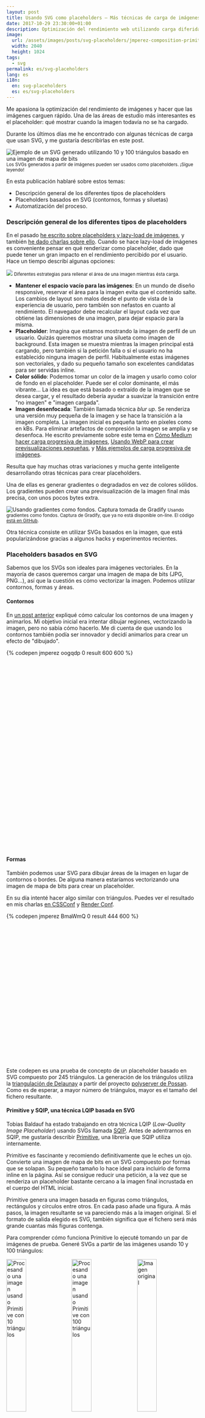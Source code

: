 ```yaml
---
layout: post
title: Usando SVG como placeholders — Más técnicas de carga de imágenes
date: 2017-10-29 23:30:00+01:00
description: Optimización del rendimiento web utilizando carga diferida de imágenes con SVGs como placeholders, representando contornos, formas y siluetas.
image:
  url: /assets/images/posts/svg-placeholders/jmperez-composition-primitive.jpg
  width: 2040
  height: 1024
tags:
  - svg
permalink: es/svg-placeholders
lang: es
i18n:
  en: svg-placeholders
  es: es/svg-placeholders
---
```


Me apasiona la optimización del rendimiento de imágenes y hacer que las imágenes carguen rápido. Una de las áreas de estudio más interesantes es el placeholder: qué mostrar cuando la imagen todavía no se ha cargado.

Durante los últimos días me he encontrado con algunas técnicas de carga que usan SVG, y me gustaría describirlas en este post.

<img
    src="https://res.cloudinary.com/jmperez/image/upload/w_auto:100:684,f_auto,c_scale/v1509278557/jmperez-composition-primitive_j8zyfn.jpg"
    sizes="(max-width: 768px) 100vw, 684px"
    alt="Ejemplo de un SVG generado utilizando 10 y 100 triángulos basado en una imagen de mapa de bits" />
<small class="caption">Los SVGs generados a partir de imágenes pueden ser usados como placeholders. ¡Sigue leyendo!</small>

<!-- more -->
En esta publicación hablaré sobre estos temas:

* Descripción general de los diferentes tipos de placeholders
* Placeholders basados en SVG (contornos, formas y siluetas)
* Automatización del proceso.

### Descripción general de los diferentes tipos de placeholders

En el pasado [he escrito sobre placeholders y lazy-load de imágenes](/lazy-loading-images), y también [he dado charlas sobre ello](https://www.youtube.com/watch?v=szmVNOnkwoU). Cuando se hace lazy-load de imágenes es conveniente pensar en qué renderizar como placeholder, dado que puede tener un gran impacto en el rendimiento percibido por el usuario. Hace un tiempo describí algunas opciones:

<img
    src="https://res.cloudinary.com/jmperez/image/upload/w_auto:100:684,f_auto,c_scale/v1509278557/placeholder-options_vtwp6b.png"
    sizes="(max-width: 768px) 100vw, 684px" />
<small class="caption">Diferentes estrategias para rellenar el área de una imagen mientras ésta carga.</small>

* **Mantener el espacio vacío para las imágenes**: En un mundo de diseño responsive, reservar el área para la imagen evita que el contenido salte. Los cambios de layout son malos desde el punto de vista de la experiencia de usuario, pero también son nefastos en cuanto al rendimiento. El navegador debe recalcular el layout cada vez que obtiene las dimensiones de una imagen, para dejar espacio para la misma.
* **Placeholder**: Imagina que estamos mostrando la imagen de perfil de un usuario. Quizás queremos mostrar una silueta como imagen de background. Esta imagen se muestra mientras la imagen principal está cargando, pero también si la petición falla o si el usuario no ha establecido ninguna imagen de perfil. Habitualmente estas imágenes son vectoriales, y dado su pequeño tamaño son excelentes candidatas para ser servidas inline.
* **Color sólido**: Podemos tomar un color de la imagen y usarlo como color de fondo en el placeholder. Puede ser el color dominante, el más vibrante… La idea es que está basado o extraído de la imagen que se desea cargar, y el resultado debería ayudar a suavizar la transición entre "no imagen" e "imagen cargada".
* **Imagen desenfocada**: También llamada técnica _blur up_. Se renderiza una versión muy pequeña de la imagen y se hace la transición a la imagen completa. La imagen inicial es pequeña tanto en píxeles como en kBs. Para eliminar artefactos de compresión la imagen se amplía y se desenfoca. He escrito previamente sobre este tema en [Cómo Medium hacer carga progresiva de imágenes](/medium-image-progressive-loading-placeholder), [Usando WebP para crear previsualizaciones pequeñas](/webp-placeholder-images), y [Más ejemplos de carga progresiva de imágenes](/more-progressive-image-loading).

Resulta que hay muchas otras variaciones y mucha gente inteligente desarrollando otras técnicas para crear placeholders.

Una de ellas es generar gradientes o degradados en vez de colores sólidos. Los gradientes pueden crear una previsualización de la imagen final más precisa, con unos pocos bytes extra.

<img
    src="https://res.cloudinary.com/jmperez/image/upload/w_auto:100:684,f_auto,c_scale,w_1368/v1509278575/gradient-background_jyymty.jpg"
    sizes="(max-width: 768px) 100vw, 684px" alt="Usando gradientes como fondos. Captura tomada de Gradify"/>
<small class="caption">Usando gradientes como fondos. Captura de Gradify, que ya no está disponible on-line. El código [está en GitHub](https://github.com/fraser-hemp/gradify).</small>

Otra técnica consiste en utilizar SVGs basados en la imagen, que está popularizándose gracias a algunos hacks y experimentos recientes.

### Placeholders basados en SVG

Sabemos que los SVGs son ideales para imágenes vectoriales. En la mayoría de casos queremos cargar una imagen de mapa de bits (JPG, PNG...), así que la cuestión es cómo vectorizar la imagen. Podemos utilizar contornos, formas y áreas.

#### Contornos

En [un post anterior](/drawing-edges-svg) expliqué cómo calcular los contornos de una imagen y animarlos. Mi objetivo inicial era intentar dibujar regiones, vectorizando la imagen, pero no sabía cómo hacerlo. Me di cuenta de que usando los contornos también podía ser innovador y decidí animarlos para crear un efecto de "dibujado".

<div class="codepen-aspect-ratio" style="margin-bottom: 10px; padding-bottom: 100%; position: relative; width: 100%">
{% codepen jmperez oogqdp 0 result 600 600 %}
</div>

#### Formas

También podemos usar SVG para dibujar áreas de la imagen en lugar de contornos o bordes. De alguna manera estaríamos vectorizando una imagen de mapa de bits para crear un placeholder.

En su día intenté hacer algo similar con triángulos. Puedes ver el resultado en mis charlas [en CSSConf](/cssconfau16/#/45) y [Render Conf](/renderconf17/#/46).

<div class="codepen-aspect-ratio" style="margin-bottom: 10px; padding-bottom: 74%; position: relative; width: 100%">
{% codepen jmperez BmaWmQ 0 result 444 600 %}
</div>

Este codepen es una prueba de concepto de un placeholder basado en SVG compuesto por 245 triángulos. La generación de los triángulos utiliza la [triangulación de Delaunay](https://es.wikipedia.org/wiki/Triangulaci%C3%B3n_de_Delaunay) a partir del proyecto [polyserver de Possan](https://github.com/possan/polyserver). Como es de esperar, a mayor número de triángulos, mayor es el tamaño del fichero resultante.

#### Primitive y SQIP, una técnica LQIP basada en SVG

Tobias Baldauf ha estado trabajando en otra técnica LQIP (_Low-Quality Image Placeholder_) usando SVGs llamada [SQIP](https://github.com/technopagan/sqip). Antes de adentrarnos en SQIP, me gustaría describir [Primitive](https://github.com/fogleman/primitive), una librería que SQIP utiliza internamente.

Primitive es fascinante y recomiendo definitivamente que le eches un ojo. Convierte una imagen de mapa de bits en un SVG compuesto por formas que se solapan. Su pequeño tamaño lo hace ideal para incluirlo de forma inline en la página. Así se consigue reducir una petición, a la vez que se renderiza un placeholder bastante cercano a la imagen final incrustada en el cuerpo del HTML inicial.

Primitive genera una imagen basada en figuras como triángulos, rectángulos y círculos entre otros. En cada paso añade una figura. A más pasos, la imagen resultante se va pareciendo más a la imagen original. Si el formato de salida elegido es SVG, también significa que el fichero será más grande cuantas más figuras contenga.

Para comprender cómo funciona Primitive lo ejecuté tomando un par de imágenes de prueba. Generé SVGs a partir de las imágenes usando 10 y 100 triángulos:

<div>
<img
    src="https://res.cloudinary.com/jmperez/image/upload/w_auto:100:228,f_auto,c_scale,w_500/v1509367394/pexels-photo-281184-square-10.svg_ifiu2z.png"
    sizes="(max-width: 768px) 33vw, 228px" alt="Procesando una imagen usando Primitive con 10 triángulos" style="width:32%;float:left;margin-right:2%;padding-bottom:10px" /><img
    src="https://res.cloudinary.com/jmperez/image/upload/w_auto:100:228,f_auto,c_scale,w_500/v1509367394/pexels-photo-281184-square-100.svg_tkr8el.png"
    sizes="(max-width: 768px) 33vw, 228px" alt="Procesando una imagen usando Primitive con 100 triángulos" style="width:32%;float:left;margin-right:2%;padding-bottom:10px" /><img
    src="https://res.cloudinary.com/jmperez/image/upload/w_auto:100:228,f_auto,c_scale,w_500/v1509367395/pexels-photo-281184-square_tuhvso.jpg"
    sizes="(max-width: 768px) 33vw, 228px" alt="Imagen original" style="width:32%;float:left;padding-bottom:10px" />
</div>

<small class="caption">Procesando [esta imagen](/assets/images/posts/svg-placeholders/pexels-photo-281184-square.jpg) con Primitive, usando [10 triángulos](/assets/images/posts/svg-placeholders/pexels-photo-281184-square-10.svg) y [100 triángulos](/assets/images/posts/svg-placeholders/pexels-photo-281184-square-100.svg).</small>

<div>
<img
    src="https://res.cloudinary.com/jmperez/image/upload/w_auto:100:228,f_auto,c_scale,w_500/v1509367394/pexels-photo-618463-square-10.svg_aeonon.png"
    sizes="(max-width: 768px) 33vw, 228px" alt="Procesando una imagen usando Primitive con 10 triángulos" style="width:32%;float:left;margin-right:2%;padding-bottom:10px" /><img
    src="https://res.cloudinary.com/jmperez/image/upload/w_auto:100:228,f_auto,c_scale,w_500/v1509367394/pexels-photo-618463-square-100.svg_t6pwcv.png"
    sizes="(max-width: 768px) 33vw, 228px" alt="Procesando una imagen usando Primitive con 100 triángulos" style="width:32%;float:left;margin-right:2%;padding-bottom:10px" /><img
    src="https://res.cloudinary.com/jmperez/image/upload/w_auto:100:228,f_auto,c_scale,w_500/v1509367395/pexels-photo-618463-square_pmbi9x.jpg"
    sizes="(max-width: 768px) 33vw, 228px" alt="Imagen original" style="width:32%;float:left;padding-bottom:10px" />
</div>

<small class="caption">Procesando [esta imagen](/assets/images/posts/svg-placeholders/pexels-photo-618463-square.jpg) con Primitive, usando [10 triángulos](/assets/images/posts/svg-placeholders/pexels-photo-618463-square-10.svg) y [100 triángulos](/assets/images/posts/svg-placeholders/pexels-photo-618463-square-100.svg).</small>

Usando 10 triángulos las imágenes empiezan a parecerse a la versión original. Estas imágenes SVG pueden ser adecuadas como placeholders. De hecho el código del SVG de 10 triángulos es muy pequeño, unos 1.030 bytes, que pueden reducirse hasta unos 640 bytes si pasamos la salida por SVGO.

<div class="code-wrap">
```html
<svg xmlns="http://www.w3.org/2000/svg" width="1024" height="1024"><path fill="#817c70" d="M0 0h1024v1024H0z"/><g fill-opacity=".502"><path fill="#03020f" d="M178 994l580 92L402-62"/><path fill="#f2e2ba" d="M638 894L614 6l472 440"/><path fill="#fff8be" d="M-62 854h300L138-62"/><path fill="#76c2d9" d="M410-62L154 530-62 38"/><path fill="#62b4cf" d="M1086-2L498-30l484 508"/><path fill="#010412" d="M430-2l196 52-76 356"/><path fill="#eb7d3f" d="M598 594l488-32-308 520"/><path fill="#080a18" d="M198 418l32 304 116-448"/><path fill="#3f201d" d="M1086 1062l-344-52 248-148"/><path fill="#ebd29f" d="M630 658l-60-372 516 320"/></g></svg>
```
</div>

Las imágenes generadas con 100 triángulos son más grandes, en kB, como es de esperar. En esta prueba las imágenes ocupan unos 5kB tras aplicar SVGO (8kB antes). Tienen un gran nivel de detalle en un tamaño comedido. La decisión de cuántos triángulos usar depende mucho del tipo de imagen (por ejemplo contraste, cantidad de colores, complejidad de la forma) y el nivel de detalle deseado.

Sería posible crear un script similar a [cpeg-dssim](https://github.com/technopagan/cjpeg-dssim) que ajusta la cantidad de formas hasta llegar a un umbral de [similaridad estructural](https://en.wikipedia.org/wiki/Structural_similarity), o un máximo número de formas en el peor caso.

Los SVGs resultantes son una buena opción también como imágenes de fondo. Dado que son vectoriales y tienen un tamaño limitado, son un buen candidato para imágenes _hero_ y fondos de gran tamaño que de otro modo mostrarían artefactos de compresión.

#### SQIP

En [palabras de Tobias](https://github.com/technopagan/sqip):

> SQIP es un intento de encontrar un balance entre estos dos extremos: hace uso de [Primitive](https://github.com/fogleman/primitive) para generar un SVG consistente en varias formas sencillas que aproximan las principales características visibles dentro de la imagen, optimiza el SVG utilizando [SVGO](https://github.com/svg/svgo) y le añade un filtro de desenfoque gaussiano. Esto produce un placeholder SVG que pesa sólo ~800–1000 bytes, se ve bien en todas las pantallas y proporciona una pista visual del contenido de la imagen que se va a cargar.

El resultado es similar a utilizar una imagen pequeña como placeholder en la técnica blur-up (lo que [Medium](/medium-image-progressive-loading-placeholder) y [otros sitios](/more-progressive-image-loading) hacen). La diferencia es que, en lugar de utilizar una imagen bitmap como JPG o WebP, el placeholder usa SVG.

Si ejecutamos SQIP con las imágenes originales obtenemos esto:

<div>
<img
    src="https://res.cloudinary.com/jmperez/image/upload/w_auto:100:342,f_auto,c_scale,w_670/v1509370309/pexels-photo-281184-square-sqip.svg_zspgb0.png"
    sizes="(max-width: 768px) 50vw, 342px" alt="SQIP aplicado a una imagen" style="width:49%;float:left;margin-right:2%;padding-bottom:10px" /><img
    src="https://res.cloudinary.com/jmperez/image/upload/w_auto:100:342,f_auto,c_scale,w_670/v1509370308/pexels-photo-618463-square-sqip.svg_qjrexh.png"
    sizes="(max-width: 768px) 50vw, 342px" alt="SQIP aplicado a una imagen" style="width:49%;float:left;padding-bottom:10px" />
</div>

<small class="caption">Las imágenes resultantes tras aplicar SQIP sobre [la primera imagen](/assets/images/posts/svg-placeholders/pexels-photo-281184-square-sqip.svg) y [la segunda](/assets/images/posts/svg-placeholders/pexels-photo-618463-square-sqip.svg).</small>

El SVG resultante ocupa ~900 bytes. Inspeccionando el código podemos observar el filtro `feGaussianBlur` aplicado al grupo de formas:

<div class="code-wrap">
```html
<svg xmlns="http://www.w3.org/2000/svg" viewBox="0 0 2000 2000"><filter id="b"><feGaussianBlur stdDeviation="12" /></filter><path fill="#817c70" d="M0 0h2000v2000H0z"/><g filter="url(#b)" transform="translate(4 4) scale(7.8125)" fill-opacity=".5"><ellipse fill="#000210" rx="1" ry="1" transform="matrix(50.41098 -3.7951 11.14787 148.07886 107 194.6)"/><ellipse fill="#eee3bb" rx="1" ry="1" transform="matrix(-56.38179 17.684 -24.48514 -78.06584 205 110.1)"/><ellipse fill="#fff4bd" rx="1" ry="1" transform="matrix(35.40604 -5.49219 14.85017 95.73337 16.4 123.6)"/><ellipse fill="#79c7db" cx="21" cy="39" rx="65" ry="65"/><ellipse fill="#0c1320" cx="117" cy="38" rx="34" ry="47"/><ellipse fill="#5cb0cd" rx="1" ry="1" transform="matrix(-39.46201 77.24476 -54.56092 -27.87353 219.2 7.9)"/><path fill="#e57339" d="M271 159l-123-16 43 128z"/><ellipse fill="#47332f" cx="214" cy="237" rx="242" ry="19"/></g></svg>
```
</div>

SQIP también puede imprimir como resultado una etiqueta `img` con el contenido del SVG codificado en Base 64:

<div class="code-wrap">
```html
<img width="640" height="640" src="example.jpg" alt="Add descriptive alt text" style="background-size: cover; background-image: url(data:image/svg+xml;base64,PHN2ZyB4bWxucz0iaHR0cDovL3d3dy53My5vcmcvMjAw...<stripped base 64>...PjwvZz48L3N2Zz4=);">
```
</div>

#### Siluetas

Acabamos de ver cómo usar SVGs para contornos y formas básicas. Otra posibilidad es vectorizar las imágenes "trazándolas". [Mikael Ainalem](https://twitter.com/mikaelainalem) compartió [un codepen](https://codepen.io/ainalem/full/aLKxjm/) hace unos días mostrando cómo usar una silueta con 2 colores como placeholder. El resultado es muy bonito:

<video controls style="max-width:100%" width="690" height="459">
  <source src="https://res.cloudinary.com/jmperez/video/upload/dpr_auto,f_auto,q_auto,c_scale/v1509278615/silhouette-lazy-loading_evq9xq.mp4" type="video/mp4">
</video>

En este caso los SVGs están dibujados a mano, pero la técnica inspiró rápidamente a desarrolladores que crearon integraciones con herramientas que automatizaban el proceso.

- [Gatsby](https://www.gatsbyjs.org), un generador de sitios estáticos basado en React, soporta estos SVGs trazados. Utiliza [un port de potrace a JavaScript](https://www.npmjs.com/package/potrace) para vectorizar las imágenes.

<blockquote class="twitter-tweet" data-lang="en-gb"><p lang="en" dir="ltr">Excited to announce that Gatsby now has super simple support for traced SVG!<br><br>Thanks to <a href="https://twitter.com/fk?ref_src=twsrc%5Etfw">@fk</a> for his great work!<a href="https://t.co/XfgEDbSILA">https://t.co/XfgEDbSILA</a> <a href="https://t.co/wTwOgT8C5V">pic.twitter.com/wTwOgT8C5V</a></p>&mdash; Gatsby (@gatsbyjs) <a href="https://twitter.com/gatsbyjs/status/923304195666485248?ref_src=twsrc%5Etfw">25 October 2017</a></blockquote>

- [Craft 3 CMS](https://craftcms.com), que también añadió soporte para siluetas. Utiliza [un port de potrace a PHP](https://github.com/nystudio107/craft3-imageoptimize/blob/master/src/lib/Potracio.php).

<blockquote class="twitter-tweet" data-lang="en-gb"><p lang="en" dir="ltr">Cool video of using inline SVG images as lazy loading placeholders w/ ImageOptimize &amp; Craft 3 from <a href="https://twitter.com/slebbo?ref_src=twsrc%5Etfw">@slebbo</a> <a href="https://t.co/E1dYA4ayow">https://t.co/E1dYA4ayow</a> <a href="https://twitter.com/hashtag/craftcms?src=hash&amp;ref_src=twsrc%5Etfw">#craftcms</a> <a href="https://t.co/ruf8i6URCT">pic.twitter.com/ruf8i6URCT</a></p>&mdash; nystudio107 (@nystudio107) <a href="https://twitter.com/nystudio107/status/920673966091534338?ref_src=twsrc%5Etfw">18 October 2017</a></blockquote>

- [image-trace-loader](https://github.com/EmilTholin/image-trace-loader), un loader de Webpack que utiliza potrace para procesar las imágenes.

<blockquote class="twitter-tweet" data-lang="en-gb"><p lang="en" dir="ltr">I just released image-trace-loader, a <a href="https://twitter.com/hashtag/webpack?src=hash&amp;ref_src=twsrc%5Etfw">#webpack</a> loader that exports traced outlines as image/svg+xml data.<a href="https://t.co/2VZaKVaE4p">https://t.co/2VZaKVaE4p</a> <a href="https://t.co/vRma67R7zb">pic.twitter.com/vRma67R7zb</a></p>&mdash; Emil Tholin (@Tholle1234) <a href="https://twitter.com/Tholle1234/status/920423596346019840?ref_src=twsrc%5Etfw">17 October 2017</a></blockquote>

También es interesante ver una comparación de la salida obtenida por el loader de webpack de Emil (basado en potrace) y los SVGs dibujados a mano de Mikael.

<blockquote class="twitter-tweet" data-lang="en-gb"><p lang="en" dir="ltr">Comparison of <a href="https://twitter.com/mikaelainalem?ref_src=twsrc%5Etfw">@mikaelainalem</a> &#39;s SVG lazy-loading technique <a href="https://t.co/mbqVpxzn72">https://t.co/mbqVpxzn72</a> with @Tholle123&#39;s webpack loader <a href="https://t.co/3jxjtNP8dm">https://t.co/3jxjtNP8dm</a> <a href="https://t.co/tChcPK0mIK">pic.twitter.com/tChcPK0mIK</a></p>&mdash; Yuriy Nemtsov (@nemtsovy) <a href="https://twitter.com/nemtsovy/status/920647706799955970?ref_src=twsrc%5Etfw">18 October 2017</a></blockquote>

Asumo que la salida generada por potrace utiliza las opciones por defecto. Adicionalmente, es posible ajustarlas. Lee [las opciones para image-trace-loader](https://github.com/EmilTholin/image-trace-loader#options), que son prácticamente [las que se pasan a potrace](https://www.npmjs.com/package/potrace#parameters).

## Resumen

Hemos visto diferentes herramientas y técnicas para generar SVGs basados en imágenes bitmap y utilizarlos como placeholders. De la misma forma que [WebP es un formato fantástico para previsualizaciones](/webp-placeholder-images/), SVG es también un formato interesante para aplicar en los placeholders. Podemos controlar el nivel de detalle (y por consiguiente, su tamaño), es altamente comprimible y es fácil de manipular con CSS y JS.

## Recursos extra
Este post llegó a [lo alto de Hacker News, consiguiendo muchos puntos y comentarios](https://news.ycombinator.com/item?id=15696596). Me siento orgulloso por ello, y por todos los enlaces a otros recursos que han sido compartidos en los comentarios de esa página. Aquí tienes algunos de ellos:

- [Geometrize](https://github.com/Tw1ddle/geometrize-haxe) es un port de Primitive escrito en Haxe. También hay [una implementación en JavaScript](https://github.com/Tw1ddle/geometrize-haxe-web) que puedes probar directamente [en tu navegador](http://www.samcodes.co.uk/project/geometrize-haxe-web/).
- [Primitive.js](https://github.com/ondras/primitive.js), que es un port de Primitive en JavaScript. También, [primitive.nextgen](https://github.com/cielito-lindo-productions/primitive.nextgen), que es un port de la aplicación de escritorio de Primitive utilizando Primitive.js y Electron.
- Hay un par de cuentas de Twitter donde puedes ver ejemplos de imágenes generadas con Primitive y Geometrize: [@PrimitivePic](https://twitter.com/PrimitivePic) y [@Geometrizer](https://twitter.com/Geometrizer).
- [imagetracerjs](https://github.com/jankovicsandras/imagetracerjs), que es un tracer de imágenes ráster y vectorizador escrito en JavaScript. También hay ports para [Java](https://github.com/jankovicsandras/imagetracerjava) y [Android](https://github.com/jankovicsandras/imagetracerandroid).

## Posts relacionados
Si te ha gustado este post, echa un vistazo a estos otros en los que he escrito sobre técnicas para cargar imágenes:

- [Cómo Medium carga imágenes de forma progresiva](/medium-image-progressive-loading-placeholder)
- [Usando WebP para crear pequeñas previsualizaciones](/webp-placeholder-images)
- [Más ejemplos de carga de imágenes progresiva](/more-progressive-image-loading)

<script async src="https://platform.twitter.com/widgets.js" charset="utf-8"></script>
